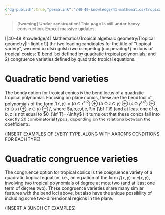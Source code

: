 ```yaml
---
{"dg-publish":true,"permalink":"/40-49-knowledge/41-mathematics/tropical-algebraic-geometry/quadratic-tropical-varieties/","tags":["tropical_geometry"],"updated":"2024-07-31T15:39:59-07:00"}
---
```


> [!warning] Under construction!
> This page is still under heavy construction. Expect massive updates.

[[40-49 Knowledge/41 Mathematics/Tropical algebraic geometry/Tropical geometry\|In light of]] the two leading candidates for the title of "tropical variety", we need to distinguish two competing (cooperating?) notions of tropical conics: 1) bend loci defined by quadratic tropical polynomials; and 2) congruence varieties defined by quadratic tropical equations.
# Quadratic bend varieties

The bendy option for tropical conics is the bend locus of a quadratic tropical polynomial. Focusing on plane conics, these are the bend loci of polynomials of the form $f(x,y)=(a\odot x^{\odot 2})\oplus (b\odot x\odot y)\oplus (c\odot y^{\odot 2})\oplus (d\odot x)\oplus (e\odot y)\oplus f$, where $a,b,c,d,e,f\in {\bf T}$ (and at least one of $a,b,c$ is not equal to $0_{\bf T}=-\infty$.) It turns out that these conics fall into exactly 20 combinatorial types, depending on the relations between the coefficients.

(INSERT EXAMPLES OF EVERY TYPE, ALONG WITH AARON'S CONDITIONS FOR EACH TYPE)

# Quadratic congruence varieties

The congruence option for tropical conics is the congruence variety of a quadratic tropical equation, i.e., an equation of the form $f(x,y)=g(x,y)$, involving two tropical polynomials of degree at most two (and at least one term of degree two). These congruence varieties share many similar features with the bend loci above, but also have the unique possibility of including some two-dimensional regions in the plane.

(INSERT A BUNCH OF EXAMPLES)